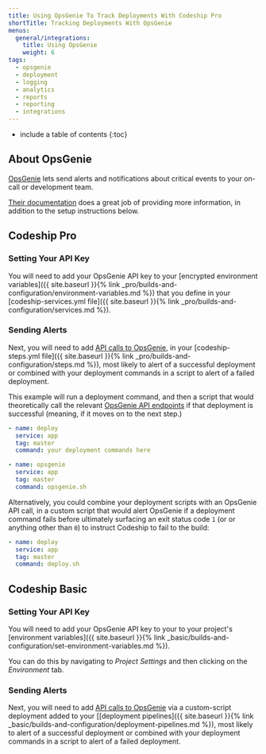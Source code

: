 ```yaml
---
title: Using OpsGenie To Track Deployments With Codeship Pro
shortTitle: Tracking Deployments With OpsGenie
menus:
  general/integrations:
    title: Using OpsGenie
    weight: 6
tags:
  - opsgenie
  - deployment
  - logging
  - analytics
  - reports
  - reporting
  - integrations
---
```


* include a table of contents
{:toc}

## About OpsGenie

[OpsGenie](https://www.opsgenie.com) lets send alerts and notifications about critical events to your on-call or development team.

[Their documentation](https://www.opsgenie.com/docs) does a great job of providing more information, in addition to the setup instructions below.

## Codeship Pro

### Setting Your API Key

You will need to add your OpsGenie API key to your [encrypted environment variables]({{ site.baseurl }}{% link _pro/builds-and-configuration/environment-variables.md %}) that you define in your [codeship-services.yml file]({{ site.baseurl }}{% link _pro/builds-and-configuration/services.md %}).

### Sending Alerts

Next, you will need to add [API calls to OpsGenie](https://www.opsgenie.com/docs/rest-api/alert-api), in your [codeship-steps.yml file]({{ site.baseurl }}{% link _pro/builds-and-configuration/steps.md %}), most likely to alert of a successful deployment or combined with your deployment commands in a script to alert of a failed deployment.

This example will run a deployment command, and then a script that would theoretically call the relevant [OpsGenie API endpoints](https://www.opsgenie.com/docs/rest-api/alert-api) if that deployment is successful (meaning, if it moves on to the next step.)

```yaml
- name: deploy
  service: app
  tag: master
  command: your deployment commands here

- name: opsgenie
  service: app
  tag: master
  command: opsgenie.sh
```

Alternatively, you could combine your deployment scripts with an OpsGenie API call, in a custom script that would alert OpsGenie if a deployment command fails before ultimately surfacing an exit status code `1` (or or anything other than `0`) to instruct Codeship to fail to the build:

```yaml
- name: deploy
  service: app
  tag: master
  command: deploy.sh
```

## Codeship Basic

### Setting Your API Key

You will need to add your OpsGenie API key to your to your project's [environment variables]({{ site.baseurl }}{% link _basic/builds-and-configuration/set-environment-variables.md %}).

You can do this by navigating to _Project Settings_ and then clicking on the _Environment_ tab.

### Sending Alerts

Next, you will need to add [API calls to OpsGenie](https://www.opsgenie.com/docs/rest-api/alert-api) via a custom-script deployment added to your [[deployment pipelines]({{ site.baseurl }}{% link _basic/builds-and-configuration/deployment-pipelines.md %}), most likely to alert of a successful deployment or combined with your deployment commands in a script to alert of a failed deployment.
